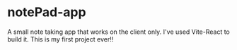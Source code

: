 # notePad-app
A small note taking app that works on the client only. I've used Vite-React to build it. This is my first project ever!!
